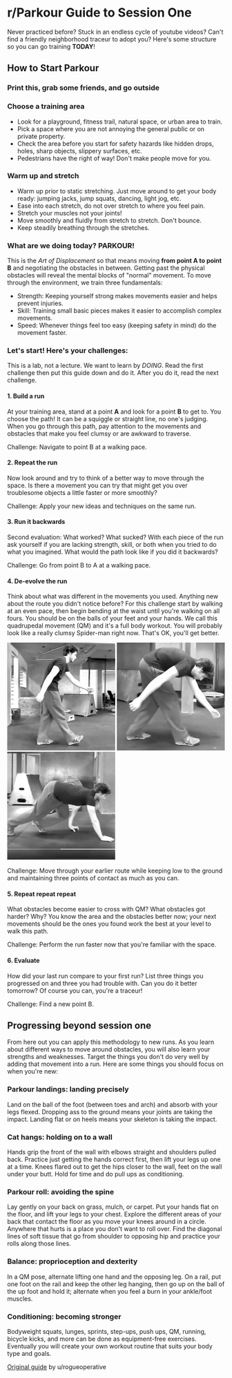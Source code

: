 # r/Parkour Guide to Session One

Never practiced before? Stuck in an endless cycle of youtube videos? Can't find a friendly neighborhood traceur to adopt you? Here's some structure so you can go training **TODAY**!
## How to Start Parkour
### Print this, grab some friends, and go outside

### Choose a training area
- Look for a playground, fitness trail, natural space, or urban area to train.
- Pick a space where you are not annoying the general public or on private property.
- Check the area before you start for safety hazards like hidden drops, holes, sharp objects, slippery surfaces, etc.
- Pedestrians have the right of way! Don't make people move for you.

### Warm up and stretch  
- Warm up prior to static stretching. Just move around to get your body ready: jumping jacks, jump squats, dancing, light jog, etc.
- Ease into each stretch, do not over stretch to where you feel pain.
- Stretch your muscles not your joints!
- Move smoothly and fluidly from stretch to stretch. Don't bounce.
- Keep steadily breathing through the stretches.  

### What are we doing today? **PARKOUR!**  
This is the _Art of Displacement_ so that means moving **from point A to point B** and negotiating the obstacles in between. Getting past the physical obstacles will reveal the mental blocks of "normal" movement. To move through the environment, we train three fundamentals:

- Strength: Keeping yourself strong makes movements easier and helps prevent injuries.
- Skill: Training small basic pieces makes it easier to accomplish complex movements.
- Speed: Whenever things feel too easy (keeping safety in mind) do the movement faster.

### Let's start! Here's your challenges:
This is a lab, not a lecture. We want to learn by _DOING_. Read the first challenge then put this guide down and do it. After you do it, read the next challenge.  

#### 1. Build a run
At your training area, stand at a point **A** and look for a point **B** to get to. You choose the path! It can be a squiggle or straight line, no one's judging. When you go through this path, pay attention to the movements and obstacles that make you feel clumsy or are awkward to traverse.  

Challenge: Navigate to point B at a walking pace.  

#### 2. Repeat the run  
Now look around and try to think of a better way to move through the space. Is there a movement you can try that might get you over troublesome objects a little faster or more smoothly?  

Challenge: Apply your new ideas and techniques on the same run.  

#### 3. Run it backwards  
Second evaluation: What worked? What sucked? With each piece of the run ask yourself if you are lacking strength, skill, or both when you tried to do what you imagined. What would the path look like if you did it backwards?  

Challenge: Go from point B to A at a walking pace.  

#### 4. De-evolve the run  
Think about what was different in the movements you used. Anything new about the route you didn't notice before? For this challenge start by walking at an even pace, then begin bending at the waist until you're walking on all fours. You should be on the balls of your feet and your hands. We call this quadrupedal movement (QM) and it's a full body workout. You will probably look like a really clumsy Spider-man right now. That's OK, you'll get better.  

![](https://github.com/2dklein/r-parkour-session-one/blob/master/devolve1.png?raw=true) ![](https://github.com/2dklein/r-parkour-session-one/blob/master/devolve2.png?raw=true) ![](https://github.com/2dklein/r-parkour-session-one/blob/master/devolve3.png?raw=true)

Challenge: Move through your earlier route while keeping low to the ground and maintaining three points of contact as much as you can.

#### 5. Repeat repeat repeat
What obstacles become easier to cross with QM? What obstacles got harder? Why? You know the area and the obstacles better now; your next movements should be the ones you found work the best at your level to walk this path.  

Challenge: Perform the run faster now that you're familiar with the space.  

#### 6. Evaluate
How did your last run compare to your first run? List three things you progressed on and three you had trouble with. Can you do it better tomorrow? Of course you can, you're a traceur!  

Challenge: Find a new point B.

## Progressing beyond session one
From here out you can apply this methodology to new runs. As you learn about different ways to move around obstacles, you will also learn your strengths and weaknesses. Target the things you don't do very well by adding that movement into a run. Here are some things you should focus on when you're new:
### **Parkour landings**: landing precisely
Land on the ball of the foot (between toes and arch) and absorb with your legs flexed. Dropping ass to the ground means your joints are taking the impact. Landing flat or on heels means your skeleton is taking the impact.
### **Cat hangs**: holding on to a wall
Hands grip the front of the wall with elbows straight and shoulders pulled back. Practice just getting the hands correct first, then lift your legs up one at a time. Knees flared out to get the hips closer to the wall, feet on the wall under your butt. Hold for time and do pull ups as conditioning.
### **Parkour roll**: avoiding the spine
Lay gently on your back on grass, mulch, or carpet. Put your hands flat on the floor, and lift your legs to your chest. Explore the different areas of your back that contact the floor as you move your knees around in a circle. Anywhere that hurts is a place you don't want to roll over. Find the diagonal lines of soft tissue that go from shoulder to opposing hip and practice your rolls along those lines.
### **Balance**: proprioception and dexterity
In a QM pose, alternate lifting one hand and the opposing leg. On a rail, put one foot on the rail and keep the other leg hanging, then go up on the ball of the up foot and hold it; alternate when you feel a burn in your ankle/foot muscles.
### **Conditioning**: becoming stronger
Bodyweight squats, lunges, sprints, step-ups, push ups, QM, running, bicycle kicks, and more can be done as equipment-free exercises. Eventually you will create your own workout routine that suits your body type and goals.

[Original guide](https://i.imgur.com/t5D7HrM.jpg) by u/rogueoperative
